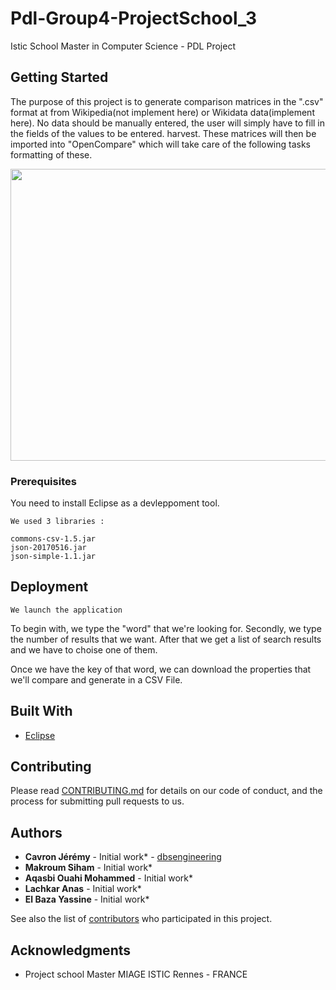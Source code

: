 # Pdl-Group4-ProjectSchool_3

Istic School Master in Computer Science - PDL Project

## Getting Started

The purpose of this project is to generate comparison matrices in the ".csv" format at
from Wikipedia(not implement here) or Wikidata data(implement here). No data should be
manually entered, the user will simply have to fill in the fields of the values to be entered.
harvest. These matrices will then be imported into "OpenCompare" which will take care of the following tasks
formatting of these.

<img src="https://user-images.githubusercontent.com/8668325/33942650-d87b66f6-e016-11e7-84ca-33b0f3cec959.PNG" width="743" height="467">

### Prerequisites

You need to install Eclipse as a devleppoment tool.

```
We used 3 libraries :

commons-csv-1.5.jar
json-20170516.jar
json-simple-1.1.jar
```


## Deployment

```
We launch the application
```

To begin with, we type the "word" that we're looking for. Secondly, we type the number of results that we want.
After that we get a list of search results and we have to choise one of them.

Once we have the key of that word, we can download the properties that we'll compare and generate in a CSV File.

## Built With

* [Eclipse](https://www.eclipse.org) 
## Contributing

Please read [CONTRIBUTING.md](https://gist.github.com/PurpleBooth/b24679402957c63ec426) for details on our code of conduct, and the process for submitting pull requests to us.


## Authors

* **Cavron Jérémy** - Initial work* - [dbsengineering](https://github.com/dbsengineering)
* **Makroum Siham** - Initial work*
* **Aqasbi Ouahi Mohammed** - Initial work*
* **Lachkar Anas** - Initial work*
* **El Baza Yassine** - Initial work*

See also the list of [contributors](https://github.com/dbsengineering/Pdl-Group4-ProjectSchool_3/contributors) who participated in this project.


## Acknowledgments

* Project school Master MIAGE ISTIC Rennes - FRANCE


